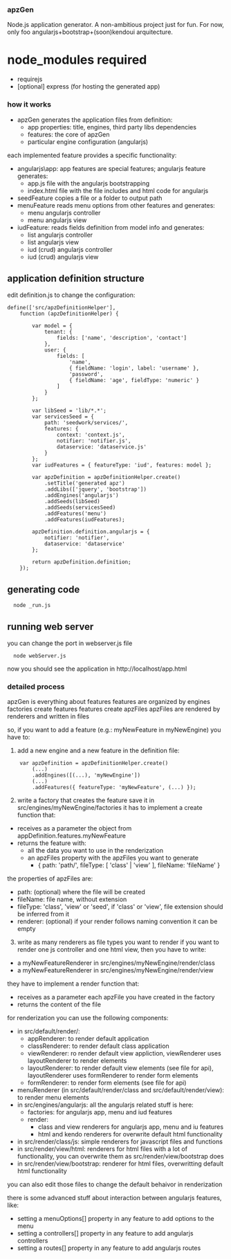 ### apzGen
Node.js application generator. A non-ambitious project just for fun.
For now, only foo angularjs+bootstrap+(soon)kendoui arquitecture.

# node_modules required
- requirejs
- [optional] express (for hosting the generated app)

### how it works
- apzGen generates the application files from definition:
  - app properties: title, engines, third party libs dependencies
  - features: the core of apzGen
  - particular engine configuration (angularjs)

each implemented feature provides a specific functionality:
- angularjs\app: app features are special features; angularjs feature generates:
	- app.js file with the angularjs bootstrapping 
	- index.html file with the file includes and html code for angularjs
- seedFeature copies a file or a folder to output path
- menuFeature reads menu options from other features and generates: 
	- menu angularjs controller 
	- menu angularjs view
- iudFeature: reads fields definition from model info and generates:
	- list angularjs controller
	- list angularjs view 
	- iud (crud) angularjs controller 
	- iud (crud) angularjs view

## application definition structure
edit definition.js to change the configuration:
```
define(['src/apzDefinitionHelper'],
	function (apzDefinitionHelper) {

		var model = {
			tenant: {
				fields: ['name', 'description', 'contact']
			},
			user: {
				fields: [
					'name',
					{ fieldName: 'login', label: 'username' },
					'password',
					{ fieldName: 'age', fieldType: 'numeric' }
				]
			}
		};

		var libSeed = 'lib/*.*';
		var servicesSeed = {
			path: 'seedwork/services/',
			features: {
				context: 'context.js',
				notifier: 'notifier.js',
				dataservice: 'dataservice.js'
			}
		};
		var iudFeatures = { featureType: 'iud', features: model };

		var apzDefinition = apzDefinitionHelper.create()
			.setTitle('generated apz')
			.addLibs(['jquery', 'bootstrap'])
			.addEngines('angularjs')
			.addSeeds(libSeed)
			.addSeeds(servicesSeed)
			.addFeatures('menu')
			.addFeatures(iudFeatures);

		apzDefinition.definition.angularjs = {
			notifier: 'notifier',
			dataservice: 'dataservice'
		};

		return apzDefinition.definition;
	});

```

## generating code
```
  node _run.js
```
## running web server
you can change the port in webserver.js file
```
  node webServer.js
```
now you should see the application in http://localhost/app.html

### detailed process
apzGen is everything about features
features are organized by engines
factories create features
features create apzFiles
apzFiles are rendered by renderers and written in files

so, if you want to add a feature (e.g.: myNewFeature in myNewEngine) you have to:
1. add a new engine and a new feature in the definition file:
```
	var apzDefinition = apzDefinitionHelper.create()
		(...)
		.addEngines([(...), 'myNewEngine'])
		(...)
		.addFeatures({ featureType: 'myNewFeature', (...) });
```

2. write a factory that creates the feature
save it in src/engines/myNewEngine/factories
it has to implement a create function that:
- receives as a parameter the object from appDefinition.features.myNewFeature
- returns the feature with:
	- all the data you want to use in the renderization
	- an apzFiles property with the apzFiles you want to generate
		- { path: 'path/', fileType: [ 'class' | 'view' ], fileName: 'fileName' } 
 
the properties of apzFiles are:
- path: (optional) where the file will be created
- fileName: file name, without extension
- fileType: 'class', 'view' or 'seed', if 'class' or 'view', file extension should be inferred from it
- renderer: (optional) if your render follows naming convention it can be empty

3. write as many renderers as file types you want to render
if you want to render one js controller and one html view, then you have to write:
- a myNewFeatureRenderer in src/engines/myNewEngine/render/class
- a myNewFeatureRenderer in src/engines/myNewEngine/render/view

they have to implement a render function that:
- receives as a parameter each apzFile you have created in the factory
- returns the content of the file

for renderization you can use the following components:
- in src/default/render/:
	- appRenderer: to render default application
	- classRenderer: to render default class application
	- viewRenderer: ro render default view appliction, viewRenderer uses layoutRenderer to render elements
	- layoutRenderer: to render default view elements (see file for api), layoutRenderer uses formRenderer to render form elements
	- formRenderer: to render form elements (see file for api)
- menuRenderer (in src/default/render/class and src/default/render/view): to render menu elements
- in src/engines/angularjs: all the angularjs related stuff is here:
	- factories: for angularjs app, menu and iud features
	- render: 
		- class and view renderers for angularjs app, menu and iu features
		- html and kendo renderers for overwrite default html functionality
- in src/render/class/js: simple renderers for javascript files and functions
- in src/render/view/html: renderers for html files with a lot of functionality, you can overwrite them as src/render/view/bootstrap does
- in src/render/view/bootstrap: renderer for html files, overwritting default html functionality

you can also edit those files to change the default behaivor in renderization

there is some advanced stuff about interaction between angularjs features, like:
- setting a menuOptions[] property in any feature to add options to the menu 
- setting a controllers[] property in any feature to add angularjs controllers
- setting a routes[] property in any feature to add angularjs routes